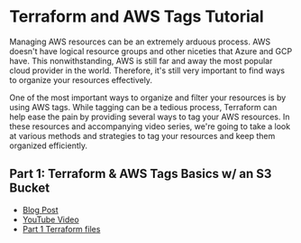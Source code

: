 # Terraform and AWS Tags Tutorial

Managing AWS resources can be an extremely arduous process. AWS doesn't have logical resource groups and other niceties that Azure and GCP have. This nonwithstanding, AWS is still far and away the most popular cloud provider in the world. Therefore, it's still very important to find ways to organize your resources effectively.

One of the most important ways to organize and filter your resources is by using AWS tags. While tagging can be a tedious process, Terraform can help ease the pain by providing several ways to tag your AWS resources. In these resources and accompanying video series, we're going to take a look at various methods and strategies to tag your resources and keep them organized efficiently.

## Part 1: Terraform & AWS Tags Basics w/ an S3 Bucket
- [Blog Post](https://www.cloudforecast.io/blog/terraform-s3-bucket-aws-tags/)
- [YouTube Video](https://youtu.be/-U6k0eQSVfc)
- [Part 1 Terraform files](https://github.com/CloudForecast/aws-tagging-with-terraform/tree/main/01-tags)
